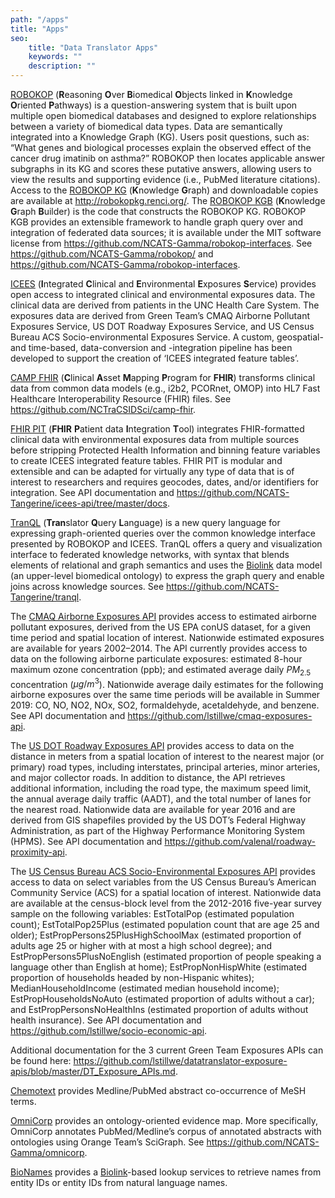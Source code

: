 ```yaml
---
path: "/apps"
title: "Apps"
seo:
    title: "Data Translator Apps"
    keywords: ""
    description: ""
---
```


[ROBOKOP](http://robokop.renci.org/) (**R**easoning **O**ver **B**iomedical **O**bjects linked in **K**nowledge **O**riented **P**athways) is a question-answering system that is built upon multiple open biomedical databases and designed to explore relationships between a variety of biomedical data types. Data are semantically integrated into a Knowledge Graph (KG). Users posit questions, such as: “What genes and biological processes explain the observed effect of the cancer drug imatinib on asthma?” ROBOKOP then locates applicable answer subgraphs in its KG and scores these putative answers, allowing users to view the results and supporting evidence (i.e., PubMed literature citations). Access to the [ROBOKOP KG](http://robokopkg.renci.org/) (**K**nowledge **G**raph) and downloadable copies are available at http://robokopkg.renci.org/. The [ROBOKOP KGB](https://github.com/NCATS-Gamma/robokop-interfaces) (**K**nowledge **G**raph **B**uilder) is the code that constructs the ROBOKOP KG. ROBOKOP KGB provides an extensible framework to handle graph query over and integration of federated data sources; it is available under the MIT software license from https://github.com/NCATS-Gamma/robokop-interfaces. See https://github.com/NCATS-Gamma/robokop/ and https://github.com/NCATS-Gamma/robokop-interfaces.

[ICEES](https://icees.renci.org/apidocs) (**I**ntegrated **C**linical and **E**nvironmental **E**xposures **S**ervice) provides open access to integrated clinical and environmental exposures data. The clinical data are derived from patients in the UNC Health Care System. The exposures data are derived from Green Team’s CMAQ Airborne Pollutant Exposures Service, US DOT Roadway Exposures Service, and US Census Bureau ACS Socio-environmental Exposures Service. A custom, geospatial- and time-based, data-conversion and -integration pipeline has been developed to support the creation of ‘ICEES integrated feature tables’.

[CAMP FHIR](https://github.com/empfff/CAMPFHIR) (**C**linical **A**sset **M**apping **P**rogram for **FHIR**) transforms clinical data from common data models (e.g., i2b2, PCORnet, OMOP) into HL7 Fast Healthcare Interoperability Resource (FHIR) files. See https://github.com/NCTraCSIDSci/camp-fhir.

[FHIR PIT](https://github.com/xu-hao/datatrans) (**FHIR** **P**atient data **I**ntegration **T**ool) integrates FHIR-formatted clinical data with environmental exposures data from multiple sources before stripping Protected Health Information and binning feature variables to create ICEES integrated feature tables. FHIR PIT is modular and extensible and can be adapted for virtually any type of data that is of interest to researchers and requires geocodes, dates, and/or identifiers for integration. See API documentation and https://github.com/NCATS-Tangerine/icees-api/tree/master/docs.
 
[TranQL](https://docs.google.com/presentation/d/1tdQbWofNJ8e_G-lTX030arRTioUJxohcBDaT2zGlh-M/edit?usp%3Dsharing&sa=D) (**Tran**slator **Q**uery **L**anguage) is a new query language for expressing graph-oriented queries over the common knowledge interface presented by ROBOKOP and ICEES. TranQL offers a query and visualization interface to federated knowledge networks, with syntax that blends elements of relational and graph semantics and uses the [Biolink](https://github.com/biolink/) data model (an upper-level biomedical ontology) to express the graph query and enable joins across knowledge sources. See https://github.com/NCATS-Tangerine/tranql.

The [CMAQ Airborne Exposures API](http://bdt-cmaq.renci.org:8080/cmaq_exposures_api/v1/ui/) provides access to estimated airborne pollutant exposures, derived from the US EPA conUS dataset, for a given time period and spatial location of interest. Nationwide estimated exposures are available for years 2002–2014. The API currently provides access to data on the following airborne particulate exposures: estimated 8-hour maximum ozone concentration (ppb); and estimated average daily $PM_{2.5}$ concentration ($\mu g/m^3$). Nationwide average daily estimates for the following airborne exposures over the same time periods will be available in Summer 2019: CO, NO, NO2, NOx, SO2, formaldehyde, acetaldehyde, and benzene. See API documentation and https://github.com/lstillwe/cmaq-exposures-api.

The [US DOT Roadway Exposures API](http://bdt-proximity.renci.org:8080/roadway_proximity_api/v1/ui/) provides access to data on the distance in meters from a spatial location of interest to the nearest major (or primary) road types, including interstates, principal arteries, minor arteries, and major collector roads. In addition to distance, the API retrieves additional information, including the road type, the maximum speed limit, the annual average daily traffic (AADT), and the total number of lanes for the nearest road. Nationwide data are available for year 2016 and are derived from GIS shapefiles provided by the US DOT’s Federal Highway Administration, as part of the Highway Performance Monitoring System (HPMS). See API documentation and https://github.com/valenal/roadway-proximity-api.

The [US Census Bureau ACS Socio-Environmental Exposures API](http://bdt-social.renci.org:8080/socio_environmental_exposures_api/v1/ui/) provides access to data on select variables from the US Census Bureau’s American Community Service (ACS) for a spatial location of interest. Nationwide data are available at the census-block level from the 2012-2016 five-year survey sample on the following variables: EstTotalPop (estimated population count); EstTotalPop25Plus (estimated population count that are age 25 and older); EstPropPersons25PlusHighSchoolMax (estimated proportion of adults age 25 or higher with at most a high school degree); and EstPropPersons5PlusNoEnglish (estimated proportion of people speaking a language other than English at home); EstPropNonHispWhite (estimated proportion of households headed by non-Hispanic whites); MedianHouseholdIncome (estimated median household income); EstPropHouseholdsNoAuto (estimated proportion of adults without a car); and EstPropPersonsNoHealthIns (estimated proportion of adults without health insurance). See API documentation and https://github.com/lstillwe/socio-economic-api.

Additional documentation for the 3 current Green Team Exposures APIs can be found here: https://github.com/lstillwe/datatranslator-exposure-apis/blob/master/DT_Exposure_APIs.md.

[Chemotext](http://chemotext.mml.unc.edu/&sa=D) provides Medline/PubMed abstract co-occurrence of MeSH terms.

[OmniCorp](https://github.com/NCATS-Gamma/omnicorp&sa=D) provides an ontology-oriented evidence map. More specifically, OmniCorp annotates PubMed/Medline’s corpus of annotated abstracts with ontologies using Orange Team’s SciGraph. See https://github.com/NCATS-Gamma/omnicorp.

[BioNames](https://bionames.renci.org/apidocs/) provides a [Biolink](https://github.com/biolink/)-based lookup services to retrieve names from entity IDs or entity IDs from natural language names.